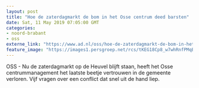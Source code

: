 ```yaml
---
layout: post
title: "Hoe de zaterdagmarkt de bom in het Osse centrum deed barsten"
date: Sat, 11 May 2019 07:05:00 GMT
categories: 
- noord-brabant 
- oss 
externe_link: "https://www.ad.nl/oss/hoe-de-zaterdagmarkt-de-bom-in-het-osse-centrum-deed-barsten~aff8620f/"
feature_image: "https://images1.persgroep.net/rcs/tKEG18Cp8_w7whRnfPMqB4Shkmc/diocontent/112997130/_fitwidth/400/?appId=21791a8992982cd8da851550a453bd7f&quality=0.7"
---
```


OSS - Nu de zaterdagmarkt op de Heuvel blijft staan, heeft het Osse centrummanagement het laatste beetje vertrouwen in de gemeente verloren. Vijf vragen over een conflict dat snel uit de hand liep.
